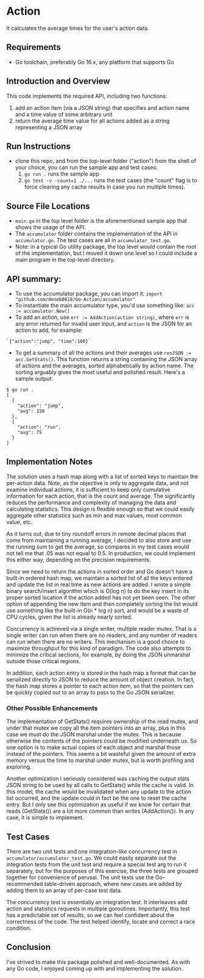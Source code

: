# Action
It calculates the average times for the user's action data.

## Requirements
* Go toolchain, preferably Go 16.x, any platform that supports Go

## Introduction and Overview
This code implements the required API, including two functions:
1. add an action item (via a JSON string) that specifies and action name and a time value of some arbitrary unit
2. return the average time value for all actions added as a string representing a JSON array

## Run Instructions
* clone this repo, and from the top-level folder ("action") from the shell of your choice, you can run the sample app and test cases:
  1. `go run .` runs the sample app
  2. `go test -v -count=1 ./...` runs the test cases (the "count" flag is to force clearing any cache results in case you run multiple times).

## Source File Locations
* `main.go` in the top level folder is the aforementioned sample app that shows the usage of the API.
* The `accumulator` folder contains the implementation of the API in `accumulator.go`.  The test cases are all in `accumulator_test.go`.
* Note: in a typical Go utility package, the top level would contain the root of the implementation, but I moved it down one level so I could include a main program in the top-level directory. 

## API summary:
* To use the accumulator package, you can import it: `import "github.com/deneb0618/Go-Action/accumulator"`
* To instantiate the main accumulator type, you'd use something like: `acc := accumulator.New()`
* To add an action, use `err := AddAction(action string)`, where `err` is any error returned for invalid user input, and `action` is the JSON for an action to add, for example:
```
`{"action":"jump", "time":100}`
```
* To get a summary of all the actions and their averages use `resJSON := acc.GetStats()`.  This function returns a string containing the JSON array of actions and the averages, sorted alphabetically by action name.  The sorting arguably gives the most useful and polished result.  Here's a sample output:

```
$ go run .
[
  {
    "action": "jump",
    "avg": 150
  },
  {
    "action": "run",
    "avg": 75
  }
]
```

## Implementation Notes
The solution uses a hash map along with a list of sorted keys to maintain the per-action data.  Note, as the objective is only to aggregate data, and not examine individual actions, it is sufficient to keep only cumulative information for each action, that is the count and average.  The significantly reduces the performance and complexity of managing the data and calculating statistics.  This design is flexible enough so that we could easily aggregate other statistics such as min and max values, most common value, etc.

As it turns out, due to tiny roundoff errors in remote decimal places that come from maintaining a running average, I decided to also store and use the running sum to get the average, so compares in my test cases would not tell me that .05 was not equal to 0.5.  In production, we could implement this either way, depending on the precision requirements.

Since we need to return the actions in sorted order and Go doesn't have a built-in ordered hash map, we maintain a sorted list of all the keys entered and update the list in real time as new actions are added.  I wrote a simple binary search/insert algorithm which is O(log n) to do the key insert in its proper sorted location if the action added has not yet been seen.  The other option of appending the new item and then completely sorting the list would use something like the built-in O(n * log n) sort, and would be a waste of CPU cycles, given the list is already nearly sorted.

Concurrency is achieved via a single writer, multiple reader mutex.  That is a single writer can run when there are no readers, and any number of readers can run when there are no writers.  This mechanism is a good choice to maximize throughput for this kind of paradigm.  The code also attempts to minimize the critical sections, for example, by doing the JSON unmarshal outside those critical regions.

In addition, each action entry is stored in the hash map a format that can be serialized directly to JSON to reduce the amount of object creation.  In fact, the hash map stores a pointer to each action item, so that the pointers can be quickly copied out to an array to pass to the Go JSON serializer.

### Other Possible Enhancements
The implementation of GetStats() requires ownership of the read mutex, and under that mutex we copy all the item pointers into an array, plus in this case we must do the JSON marshal under the mutex.  This is because otherwise the contents of the pointers could be modified underneath us.  So one option is to make actual copies of each object and marshal those instead of the pointers.  This seems a bit wasteful given the amount of extra memory versus the time to marshal under mutex, but is worth profiling and exploring.

Another optimization I seriously considered was caching the output stats JSON string to be used by all calls to GetStats() while the cache is valid.  In this model, the cache would be invalidated when any update to the action list occurred, and the update could in fact be the one to reset the cache entry.  But I only see this optimization as useful if we know for certain that reads (GetStats()) are a lot more common than writes (AddAction()).  In any case, it is simple to implement. 

## Test Cases
There are two unit tests and one integration-like concurrency test in `accumulator/accumulator_test.go`.  We could easily separate out the integration tests from the unit test and require a special test arg to run it separately, but for the purposes of this exercise, the three tests are grouped together for convenience of perusal.  The unit tests use the Go-recommended table-driven approach, where new cases are added by adding them to an array of per-case test data.

The concurrency test is essentially an integration test.  It interleaves add action and statistics requests in multiple goroutines.  Importantly, this test has a predictable set of results, so we can feel confident about the correctness of the code.  The test helped identify, locate and correct a race condition.

## Conclusion
I've strived to make this package polished and well-documented.  As with any Go code, I enjoyed coming up with and implementing the solution.

